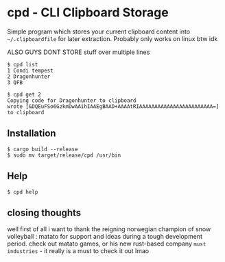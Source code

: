 # cpd - CLI Clipboard Storage 

Simple program which stores your current clipboard content into `~/.clipboardfile` for later extraction. Probably only works on linux btw idk

ALSO GUYS DONT STORE stuff over multiple lines

```
$ cpd list 
1 Condi tempest
2 Dragonhunter
3 QFB

$ cpd get 2
Copying code for Dragonhunter to clipboard
wrote [&DQEuFSo6GzkmDwAAihIAAEgBAAD+AAAAtRIAAAAAAAAAAAAAAAAAAAAAAAA=] to clipboard
```

## Installation

```
$ cargo build --release 
$ sudo mv target/release/cpd /usr/bin
```

## Help

```
$ cpd help
```
## closing thoughts

well first of all i want to thank the reigning norwegian champion of snow volleyball : matato for support and ideas during a tough development period. check out matato games, or his new rust-based company `must industries` - it really is a must to check it out lmao 